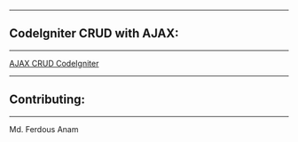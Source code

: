 ******************************
## CodeIgniter CRUD with AJAX:  
******************************
  
[AJAX CRUD CodeIgniter](https://github.com/tutorialspoint2016/Ajax-CRUD-Codeigniter----How-to-insert-create-ajax-with-codeigniter-bootstrap-Jquery)
 
******************************
## Contributing:  
******************************
Md. Ferdous Anam
